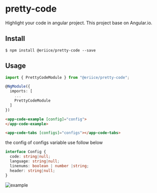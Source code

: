# pretty-code
Highlight your code in angular project. This project base on Angular.io.


## Install

```
$ npm install @eriice/pretty-code --save
```

## Usage

```typescript
import { PrettyCodeModule } from "@eriice/pretty-code";

@NgModule({
  imports: [
    ...
    PrettyCodeModule
  ]
})
```

```html
<app-code-example [config]="config">
</app-code-example>

<app-code-tabs [configs]="configs"></app-code-tabs>
```

the config of configs variable use follow below

```typescript
interface Config {
  code: string|null;
  language: string|null;
  linenums: boolean | number |string;
  header: string|null;
}
```

![example](http://img.eriice.com/github-pretty-code-fig01.png)




